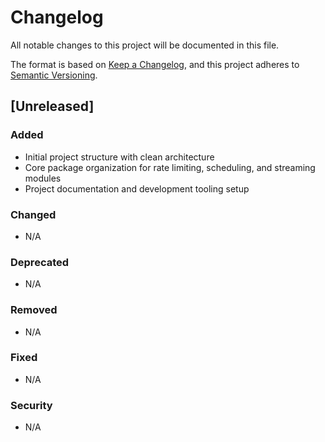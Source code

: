 # Changelog

All notable changes to this project will be documented in this file.

The format is based on [Keep a Changelog](https://keepachangelog.com/en/1.0.0/),
and this project adheres to [Semantic Versioning](https://semver.org/spec/v2.0.0.html).

## [Unreleased]

### Added
- Initial project structure with clean architecture
- Core package organization for rate limiting, scheduling, and streaming modules
- Project documentation and development tooling setup

### Changed
- N/A

### Deprecated
- N/A

### Removed
- N/A

### Fixed
- N/A

### Security
- N/A